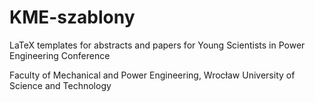 # KME-szablony

LaTeX templates for abstracts and papers for Young Scientists in Power Engineering Conference 
 
Faculty of Mechanical and Power Engineering,
Wrocław University of Science and Technology
